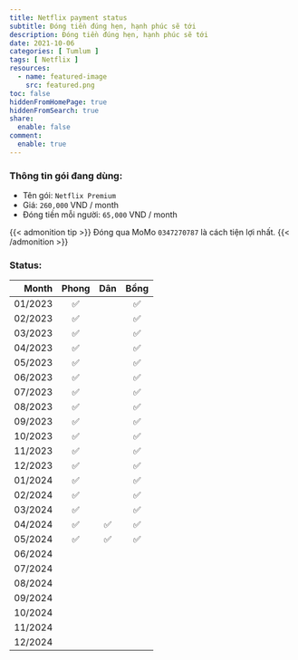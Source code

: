 ```yaml
---
title: Netflix payment status
subtitle: Đóng tiền đúng hẹn, hạnh phúc sẽ tới
description: Đóng tiền đúng hẹn, hạnh phúc sẽ tới
date: 2021-10-06
categories: [ Tumlum ]
tags: [ Netflix ]
resources:
  - name: featured-image
    src: featured.png
toc: false
hiddenFromHomePage: true
hiddenFromSearch: true
share:
  enable: false
comment:
  enable: true
---
```


### Thông tin gói đang dùng:

* Tên gói: `Netflix Premium`
* Giá: `260,000` VND / month
* Đóng tiền mỗi người: `65,000` VND / month

{{< admonition tip >}}
Đóng qua MoMo `0347270787` là cách tiện lợi nhất.
{{< /admonition >}}

### Status:

| Month   | Phong| Dân | Bồng |
| ------: | :--: | :--: | :--: |
| 01/2023 |  ✅  |     |  ✅  |
| 02/2023 |  ✅  |     |  ✅  |
| 03/2023 |  ✅  |     |  ✅  |
| 04/2023 |  ✅  |     |  ✅  |
| 05/2023 |  ✅  |     |  ✅  |
| 06/2023 |  ✅  |     |  ✅  |
| 07/2023 |  ✅  |     |  ✅  |
| 08/2023 |  ✅  |     |  ✅  |
| 09/2023 |  ✅  |     |  ✅  |
| 10/2023 |  ✅  |     |  ✅  |
| 11/2023 |  ✅  |     |  ✅  |
| 12/2023 |  ✅  |     |  ✅  |
| 01/2024 |  ✅  |     |  ✅  |
| 02/2024 |  ✅  |     |  ✅  |
| 03/2024 |  ✅  |     |  ✅  |
| 04/2024 |  ✅  |  ✅  |  ✅  |
| 05/2024 |  ✅  |  ✅  |  ✅  |
| 06/2024 |     |      |      |
| 07/2024 |     |      |      |
| 08/2024 |     |      |      |
| 09/2024 |     |      |      |
| 10/2024 |     |      |      |
| 11/2024 |     |      |      |
| 12/2024 |     |      |      |
